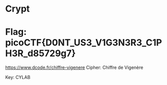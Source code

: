 # Crypt

# Flag: picoCTF{D0NT_US3_V1G3N3R3_C1PH3R_d85729g7}

https://www.dcode.fr/chiffre-vigenere
Cipher: Chiffre de Vigenère

Key: CYLAB